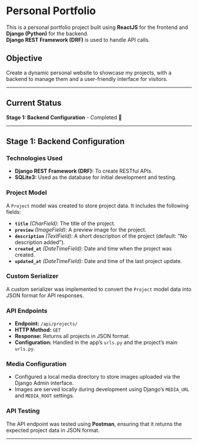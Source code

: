 # Personal Portfolio  

This is a personal portfolio project built using **ReactJS** for the frontend and **Django (Python)** for the backend.  
**Django REST Framework (DRF)** is used to handle API calls.  

## Objective  
Create a dynamic personal website to showcase my projects, with a backend to manage them and a user-friendly interface for visitors.  

---

## Current Status  
**Stage 1: Backend Configuration** - Completed 🎉  

---

## Stage 1: Backend Configuration  

### Technologies Used  
- **Django REST Framework (DRF):** To create RESTful APIs.  
- **SQLite3:** Used as the database for initial development and testing.  

### Project Model  
A `Project` model was created to store project data. It includes the following fields:  
- **`title`** *(CharField)*: The title of the project.  
- **`preview`** *(ImageField)*: A preview image for the project.  
- **`description`** *(TextField)*: A short description of the project (default: "No description added").  
- **`created_at`** *(DateTimeField)*: Date and time when the project was created.  
- **`updated_at`** *(DateTimeField)*: Date and time of the last project update.  

### Custom Serializer  
A custom serializer was implemented to convert the `Project` model data into JSON format for API responses.  

### API Endpoints  
- **Endpoint:** `/api/projects/`  
- **HTTP Method:** `GET`  
- **Response:** Returns all projects in JSON format.  
- **Configuration:** Handled in the app’s `urls.py` and the project’s main `urls.py`.  

### Media Configuration  
- Configured a local media directory to store images uploaded via the Django Admin interface.  
- Images are served locally during development using Django’s `MEDIA_URL` and `MEDIA_ROOT` settings.  

### API Testing  
The API endpoint was tested using **Postman**, ensuring that it returns the expected project data in JSON format.  

---

